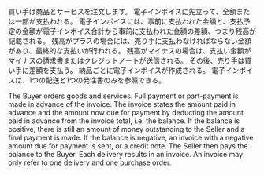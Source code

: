 買い手は商品とサービスを注文します。 電子インボイスに先立って、全額または一部が支払われる。 電子インボイスには、事前に支払われた金額と、支払予定の金額が電子インボイス合計から事前に支払われた金額の差額、つまり残高が記載される。 残高がプラスの場合には、売り手に支払わなければならない金額があり、最終的な支払いが行われる。 残高がマイナスの場合は、支払い金額がマイナスの請求書またはクレジットノートが送信される。 その後、売り手は買い手に差額を支払う。 納品ごとに電子インボイスが作成される。 電子インボイスは、1つの配送と1つの発注書のみを参照できる。  

The Buyer orders goods and services. Full payment or part-payment is made in advance of the invoice. The invoice states the amount paid in advance and the amount now due for payment by deducting the amount paid in advance from the invoice total, i.e. the balance. If the balance is positive, there is still an amount of money outstanding to the Seller and a final payment is made. If the balance is negative, an invoice with a negative amount due for payment is sent, or a credit note. The Seller then pays the balance to the Buyer. Each delivery results in an invoice. An invoice may only refer to one delivery and one purchase order.  
